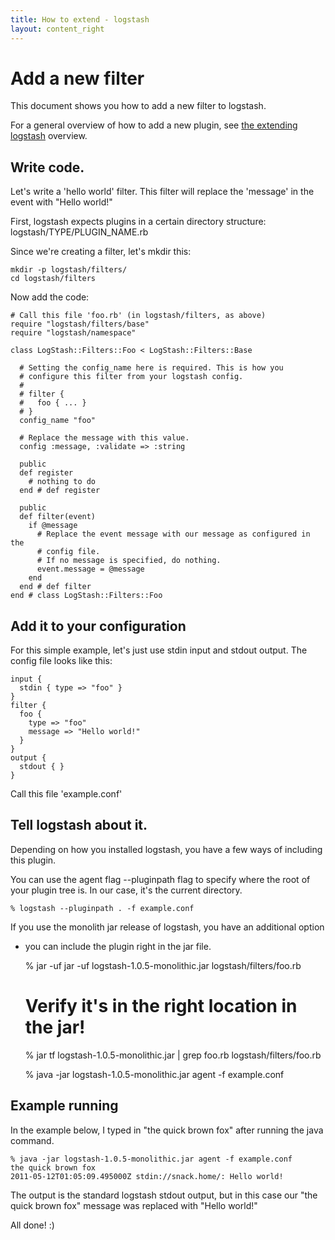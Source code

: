 ```yaml
---
title: How to extend - logstash
layout: content_right
---
```

# Add a new filter

This document shows you how to add a new filter to logstash.

For a general overview of how to add a new plugin, see [the extending
logstash](.) overview.

## Write code.

Let's write a 'hello world' filter. This filter will replace the 'message' in
the event with "Hello world!"

First, logstash expects plugins in a certain directory structure: logstash/TYPE/PLUGIN_NAME.rb

Since we're creating a filter, let's mkdir this:

    mkdir -p logstash/filters/
    cd logstash/filters

Now add the code:

    # Call this file 'foo.rb' (in logstash/filters, as above)
    require "logstash/filters/base"
    require "logstash/namespace"

    class LogStash::Filters::Foo < LogStash::Filters::Base

      # Setting the config_name here is required. This is how you
      # configure this filter from your logstash config.
      #
      # filter {
      #   foo { ... }
      # }
      config_name "foo"

      # Replace the message with this value.
      config :message, :validate => :string

      public
      def register
        # nothing to do
      end # def register

      public
      def filter(event)
        if @message
          # Replace the event message with our message as configured in the
          # config file.
          # If no message is specified, do nothing.
          event.message = @message
        end
      end # def filter
    end # class LogStash::Filters::Foo

## Add it to your configuration

For this simple example, let's just use stdin input and stdout output.
The config file looks like this:

    input { 
      stdin { type => "foo" } 
    }
    filter {
      foo {
        type => "foo"
        message => "Hello world!"
      }
    }
    output {
      stdout { }
    }

Call this file 'example.conf'

## Tell logstash about it.

Depending on how you installed logstash, you have a few ways of including this
plugin.

You can use the agent flag --pluginpath flag to specify where the root of your
plugin tree is. In our case, it's the current directory.

    % logstash --pluginpath . -f example.conf

If you use the monolith jar release of logstash, you have an additional option
- you can include the plugin right in the jar file.

    % jar -uf jar -uf logstash-1.0.5-monolithic.jar logstash/filters/foo.rb

    # Verify it's in the right location in the jar!
    % jar tf logstash-1.0.5-monolithic.jar | grep foo.rb
    logstash/filters/foo.rb

    % java -jar logstash-1.0.5-monolithic.jar agent -f example.conf

## Example running

In the example below, I typed in "the quick brown fox" after running the java
command.

    % java -jar logstash-1.0.5-monolithic.jar agent -f example.conf
    the quick brown fox   
    2011-05-12T01:05:09.495000Z stdin://snack.home/: Hello world!

The output is the standard logstash stdout output, but in this case our "the
quick brown fox" message was replaced with "Hello world!"

All done! :)






